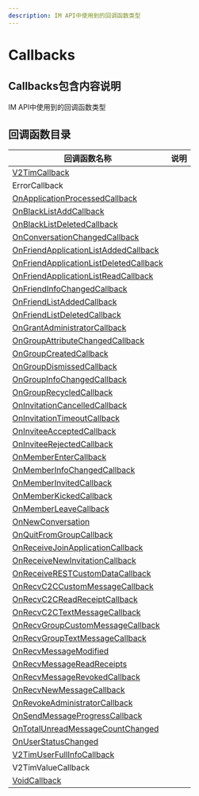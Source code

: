 ```yaml
---
description: IM API中使用到的回调函数类型
---
```


# Callbacks

## Callbacks包含内容说明

IM API中使用到的回调函数类型

## 回调函数目录

| 回调函数名称                                                                                                                                                                                  | 说明 |
| --------------------------------------------------------------------------------------------------------------------------------------------------------------------------------------- | -- |
| [V2TimCallback](https://pub.dev/documentation/tencent\_im\_sdk\_plugin\_platform\_interface/0.2.8/models\_v2\_tim\_callback/V2TimCallback-class.html)                                   |    |
| ErrorCallback                                                                                                                                                                           |    |
| [OnApplicationProcessedCallback](https://pub.dev/documentation/tencent\_im\_sdk\_plugin\_platform\_interface/0.2.8/enum\_callbacks/OnApplicationProcessedCallback.html)                 |    |
| [OnBlackListAddCallback](https://pub.dev/documentation/tencent\_im\_sdk\_plugin\_platform\_interface/0.2.8/enum\_callbacks/OnBlackListAddCallback.html)                                 |    |
| [OnBlackListDeletedCallback](https://pub.dev/documentation/tencent\_im\_sdk\_plugin\_platform\_interface/0.2.8/enum\_callbacks/OnBlackListDeletedCallback.html)                         |    |
| [OnConversationChangedCallback](https://pub.dev/documentation/tencent\_im\_sdk\_plugin\_platform\_interface/0.2.8/enum\_callbacks/OnConversationChangedCallback.html)                   |    |
| [OnFriendApplicationListAddedCallback](https://pub.dev/documentation/tencent\_im\_sdk\_plugin\_platform\_interface/0.2.8/enum\_callbacks/OnFriendApplicationListAddedCallback.html)     |    |
| [OnFriendApplicationListDeletedCallback](https://pub.dev/documentation/tencent\_im\_sdk\_plugin\_platform\_interface/0.2.8/enum\_callbacks/OnFriendApplicationListDeletedCallback.html) |    |
| [OnFriendApplicationListReadCallback](https://pub.dev/documentation/tencent\_im\_sdk\_plugin\_platform\_interface/0.2.8/enum\_callbacks/OnFriendApplicationListReadCallback.html)       |    |
| [OnFriendInfoChangedCallback](https://pub.dev/documentation/tencent\_im\_sdk\_plugin\_platform\_interface/0.2.8/enum\_callbacks/OnFriendInfoChangedCallback.html)                       |    |
| [OnFriendListAddedCallback](https://pub.dev/documentation/tencent\_im\_sdk\_plugin\_platform\_interface/0.2.8/enum\_callbacks/OnFriendListAddedCallback.html)                           |    |
| [OnFriendListDeletedCallback](https://pub.dev/documentation/tencent\_im\_sdk\_plugin\_platform\_interface/0.2.8/enum\_callbacks/OnFriendListDeletedCallback.html)                       |    |
| [OnGrantAdministratorCallback](https://pub.dev/documentation/tencent\_im\_sdk\_plugin\_platform\_interface/0.2.8/enum\_callbacks/OnGrantAdministratorCallback.html)                     |    |
| [OnGroupAttributeChangedCallback](https://pub.dev/documentation/tencent\_im\_sdk\_plugin\_platform\_interface/0.2.8/enum\_callbacks/OnGroupAttributeChangedCallback.html)               |    |
| [OnGroupCreatedCallback](https://pub.dev/documentation/tencent\_im\_sdk\_plugin\_platform\_interface/0.2.8/enum\_callbacks/OnGroupCreatedCallback.html)                                 |    |
| [OnGroupDismissedCallback](https://pub.dev/documentation/tencent\_im\_sdk\_plugin\_platform\_interface/0.2.8/enum\_callbacks/OnGroupDismissedCallback.html)                             |    |
| [OnGroupInfoChangedCallback](https://pub.dev/documentation/tencent\_im\_sdk\_plugin\_platform\_interface/0.2.8/enum\_callbacks/OnGroupInfoChangedCallback.html)                         |    |
| [OnGroupRecycledCallback](https://pub.dev/documentation/tencent\_im\_sdk\_plugin\_platform\_interface/0.2.8/enum\_callbacks/OnGroupRecycledCallback.html)                               |    |
| [OnInvitationCancelledCallback](https://pub.dev/documentation/tencent\_im\_sdk\_plugin\_platform\_interface/0.2.8/enum\_callbacks/OnInvitationCancelledCallback.html)                   |    |
| [OnInvitationTimeoutCallback](https://pub.dev/documentation/tencent\_im\_sdk\_plugin\_platform\_interface/0.2.8/enum\_callbacks/OnInvitationTimeoutCallback.html)                       |    |
| [OnInviteeAcceptedCallback](https://pub.dev/documentation/tencent\_im\_sdk\_plugin\_platform\_interface/0.2.8/enum\_callbacks/OnInviteeAcceptedCallback.html)                           |    |
| [OnInviteeRejectedCallback](https://pub.dev/documentation/tencent\_im\_sdk\_plugin\_platform\_interface/0.2.8/enum\_callbacks/OnInviteeRejectedCallback.html)                           |    |
| [OnMemberEnterCallback](https://pub.dev/documentation/tencent\_im\_sdk\_plugin\_platform\_interface/0.2.8/enum\_callbacks/OnMemberEnterCallback.html)                                   |    |
| [OnMemberInfoChangedCallback](https://pub.dev/documentation/tencent\_im\_sdk\_plugin\_platform\_interface/0.2.8/enum\_callbacks/OnMemberInfoChangedCallback.html)                       |    |
| [OnMemberInvitedCallback](https://pub.dev/documentation/tencent\_im\_sdk\_plugin\_platform\_interface/0.2.8/enum\_callbacks/OnMemberInvitedCallback.html)                               |    |
| [OnMemberKickedCallback](https://pub.dev/documentation/tencent\_im\_sdk\_plugin\_platform\_interface/0.2.8/enum\_callbacks/OnMemberKickedCallback.html)                                 |    |
| [OnMemberLeaveCallback](https://pub.dev/documentation/tencent\_im\_sdk\_plugin\_platform\_interface/0.2.8/enum\_callbacks/OnMemberLeaveCallback.html)                                   |    |
| [OnNewConversation](https://pub.dev/documentation/tencent\_im\_sdk\_plugin\_platform\_interface/0.2.8/enum\_callbacks/OnNewConversation.html)                                           |    |
| [OnQuitFromGroupCallback](https://pub.dev/documentation/tencent\_im\_sdk\_plugin\_platform\_interface/0.2.8/enum\_callbacks/OnQuitFromGroupCallback.html)                               |    |
| [OnReceiveJoinApplicationCallback](https://pub.dev/documentation/tencent\_im\_sdk\_plugin\_platform\_interface/0.2.8/enum\_callbacks/OnReceiveJoinApplicationCallback.html)             |    |
| [OnReceiveNewInvitationCallback](https://pub.dev/documentation/tencent\_im\_sdk\_plugin\_platform\_interface/0.2.8/enum\_callbacks/OnReceiveNewInvitationCallback.html)                 |    |
| [OnReceiveRESTCustomDataCallback](https://pub.dev/documentation/tencent\_im\_sdk\_plugin\_platform\_interface/0.2.8/enum\_callbacks/OnReceiveRESTCustomDataCallback.html)               |    |
| [OnRecvC2CCustomMessageCallback](https://pub.dev/documentation/tencent\_im\_sdk\_plugin\_platform\_interface/0.2.8/enum\_callbacks/OnRecvC2CCustomMessageCallback.html)                 |    |
| [OnRecvC2CReadReceiptCallback](https://pub.dev/documentation/tencent\_im\_sdk\_plugin\_platform\_interface/0.2.8/enum\_callbacks/OnRecvC2CReadReceiptCallback.html)                     |    |
| [OnRecvC2CTextMessageCallback](https://pub.dev/documentation/tencent\_im\_sdk\_plugin\_platform\_interface/0.2.8/enum\_callbacks/OnRecvC2CTextMessageCallback.html)                     |    |
| [OnRecvGroupCustomMessageCallback](https://pub.dev/documentation/tencent\_im\_sdk\_plugin\_platform\_interface/0.2.8/enum\_callbacks/OnRecvGroupCustomMessageCallback.html)             |    |
| [OnRecvGroupTextMessageCallback](https://pub.dev/documentation/tencent\_im\_sdk\_plugin\_platform\_interface/0.2.8/enum\_callbacks/OnRecvGroupTextMessageCallback.html)                 |    |
| [OnRecvMessageModified](https://pub.dev/documentation/tencent\_im\_sdk\_plugin\_platform\_interface/0.2.8/enum\_callbacks/OnRecvMessageModified.html)                                   |    |
| [OnRecvMessageReadReceipts](https://pub.dev/documentation/tencent\_im\_sdk\_plugin\_platform\_interface/0.2.8/enum\_callbacks/OnRecvMessageReadReceipts.html)                           |    |
| [OnRecvMessageRevokedCallback](https://pub.dev/documentation/tencent\_im\_sdk\_plugin\_platform\_interface/0.2.8/enum\_callbacks/OnRecvMessageRevokedCallback.html)                     |    |
| [OnRecvNewMessageCallback](https://pub.dev/documentation/tencent\_im\_sdk\_plugin\_platform\_interface/0.2.8/enum\_callbacks/OnRecvNewMessageCallback.html)                             |    |
| [OnRevokeAdministratorCallback](https://pub.dev/documentation/tencent\_im\_sdk\_plugin\_platform\_interface/0.2.8/enum\_callbacks/OnRevokeAdministratorCallback.html)                   |    |
| [OnSendMessageProgressCallback](https://pub.dev/documentation/tencent\_im\_sdk\_plugin\_platform\_interface/0.2.8/enum\_callbacks/OnSendMessageProgressCallback.html)                   |    |
| [OnTotalUnreadMessageCountChanged](https://pub.dev/documentation/tencent\_im\_sdk\_plugin\_platform\_interface/0.2.8/enum\_callbacks/OnTotalUnreadMessageCountChanged.html)             |    |
| [OnUserStatusChanged](https://pub.dev/documentation/tencent\_im\_sdk\_plugin\_platform\_interface/0.2.8/enum\_callbacks/OnUserStatusChanged.html)                                       |    |
| [V2TimUserFullInfoCallback](https://pub.dev/documentation/tencent\_im\_sdk\_plugin\_platform\_interface/0.2.8/enum\_callbacks/V2TimUserFullInfoCallback.html)                           |    |
| V2TimValueCallback                                                                                                                                                                      |    |
| [VoidCallback](https://pub.dev/documentation/tencent\_im\_sdk\_plugin\_platform\_interface/0.2.8/enum\_callbacks/VoidCallback.html)                                                     |    |
